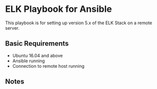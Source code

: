 # ELK Playbook for Ansible
 
This playbook is for setting up version 5.x of the ELK Stack on a remote server. 

## Basic Requirements

 - Ubuntu 16.04 and above
 - Ansible running
 - Connection to remote host running
 
 ## Notes
 
